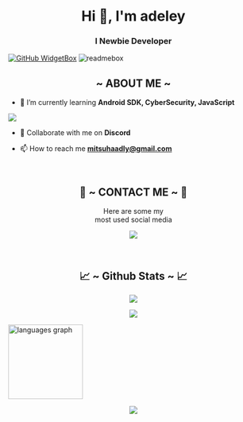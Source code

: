 <h1 align="center">Hi 👋, I'm adeley</h1>
<h3 align="center">I Newbie Developer</h3>

[![GitHub WidgetBox](https://github-widgetbox.vercel.app/api/profile?username=adeleeeeyyyy&data=followers,repositories,stars,commits&theme=nautilus)](https://github.com/adeleeeeyyyy)
![readmebox](https://svgshare.com/i/15xW.svg)

<div>
  <h2 align="center">  ~ ABOUT ME ~  </h2>
</div>

- 🌱 I’m currently learning **Android SDK, CyberSecurity, JavaScript**
<a>
  <img src="https://user-images.githubusercontent.com/74038190/213910845-af37a709-8995-40d6-be59-724526e3c3d7.gif">
  </a>
  
- 👯 Collaborate with me on **Discord**

- 📫 How to reach me **mitsuhaadly@gmail.com**

<br>
<h2 align="center"> 📝 ~ CONTACT ME ~ 📝 </h2>

<p align="center">Here are some my <br>
most used social media</p>

<p align="center">
  <a href="https://www.instagram.com/adeleeeeyyyy" target="_blank"><img src="https://img.shields.io/badge/-adeleeeeyyyy_-ocean?&style=for-the-badge&logo=Instagram&logoColor=white"/></a>
</p>
</div>
<br>
<h2 align="center"> 📈 ~ Github Stats ~ 📈 </h2>

<p align="center">
  <a href="https://github.com/adeleeeeyyyy"><img src="https://github-readme-stats.vercel.app/api?username=adeleeeeyyyy&theme=tokyonight&show_icons=true" /></a>
</p>

<p align="center">
  <a href="https://github.com/adeleeeeyyyy"><img src="https://github-readme-streak-stats.herokuapp.com/?user=adeleeeeyyyy&theme=tokyonight&hide_border=false&properties=background&border=%239611C5FF" /><a>
</p>

<p>
   <img src="https://github-readme-stats.vercel.app/api/top-langs?locale=en&hide_title=false&layout=compact&card_width=320&langs_count=5&hide=css&theme=nightowl&hide_border=false&username=SynchronizesTeams" height="150" alt="languages graph"/>
</p>

<p align="center">
  <a href="https://github.com/adeleeeeyyyy"><img src="https://github-profile-trophy.vercel.app/?username=adeleeeeyyyy&theme=radical&margin-w=20&no-bg=true&no-frame=false" /><a>
</p>
